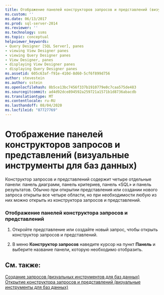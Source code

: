 ```yaml
---
title: Отображение панелей конструкторов запросов и представлений (визуальные инструменты для баз данных) | Документация Майкрософт
ms.custom: ''
ms.date: 06/13/2017
ms.prod: sql-server-2014
ms.reviewer: ''
ms.technology: ssms
ms.topic: conceptual
helpviewer_keywords:
- Query Designer [SQL Server], panes
- viewing View Designer panes
- viewing Query Designer panes
- View Designer, panes
- displaying View Designer panes
- displaying Query Designer panes
ms.assetid: 605c63af-f91e-410d-8d60-5cf6f899d756
author: stevestein
ms.author: sstein
ms.openlocfilehash: 8b5ce13bc7456f337b1910779e0c7caa575de483
ms.sourcegitcommit: ad4d92dce894592a259721a1571b1d8736abacdb
ms.translationtype: MT
ms.contentlocale: ru-RU
ms.lasthandoff: 08/04/2020
ms.locfileid: "87727769"
---
```

# <a name="display-query-and-view-designer-panes-visual-database-tools"></a>Отображение панелей конструкторов запросов и представлений (визуальные инструменты для баз данных)
  Конструктор запросов и представлений содержит четыре отдельные панели: панель диаграмм, панель критериев, панель «SQL» и панель результатов. Обычно при открытии представления или создании нового запроса открыты все четыре области, но при необходимости любую из них можно открыть из конструктора запросов и представлений.  
  
### <a name="to-display-query-and-view-designer-panes"></a>Отображение панелей конструктора запросов и представлений  
  
1.  Откройте представление или создайте новый запрос, чтобы открыть конструктор запросов и представлений.  
  
2.  В меню **Конструктор запросов** наведите курсор на пункт **Панель** и выберите название панели, которую необходимо отобразить.  
  
## <a name="see-also"></a>См. также:  
 [Создание запросов &#40;визуальных инструментов для баз данных&#41;](visual-database-tools.md)   
 [Открытие конструктора запросов и представлений (визуальные инструменты для баз данных)](open-the-query-and-view-designer-visual-database-tools.md)  
  
  
